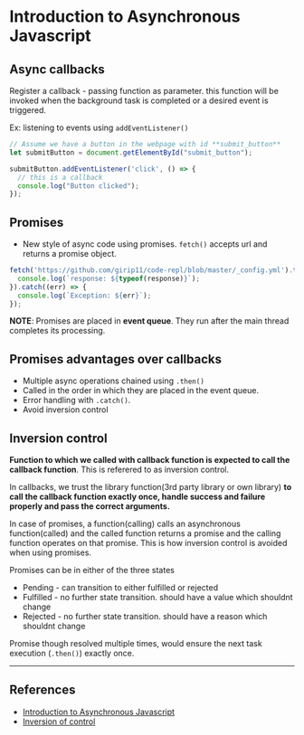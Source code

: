 # Introduction to Asynchronous Javascript

## Async callbacks

Register a callback - passing function as parameter. this function will be invoked when the background task is completed or a desired event is triggered.

Ex: listening to events using `addEventListener()`

```Javascript
// Assume we have a button in the webpage with id **submit_button**
let submitButton = document.getElementById("submit_button");

submitButton.addEventListener('click', () => {
  // this is a callback
  console.log("Button clicked");
});

```

## Promises

* New style of async code using promises. `fetch()` accepts url and returns a promise object.

```Javascript
fetch('https://github.com/girip11/code-repl/blob/master/_config.yml').then((response) => {
  console.log(`response: ${typeof(response)}`);
}).catch((err) => {
  console.log(`Exception: ${err}`);
});
```

**NOTE**: Promises are placed in **event queue**. They run after the main thread completes its processing.

## Promises advantages over callbacks

* Multiple async operations chained using `.then()`
* Called in the order in which they are placed in the event queue.
* Error handling with `.catch()`.
* Avoid inversion control

## Inversion control

**Function to which we called with callback function is expected to call the callback function**. This is referered to as inversion control.

In callbacks, we trust the library function(3rd party library or own library) **to call the callback function exactly once, handle success and failure properly and pass the correct arguments.**

In case of promises, a function(calling) calls an asynchronous function(called) and the called function returns a promise and the calling function operates on that promise. This is how inversion control is avoided when using promises.

Promises can be in either of the three states

* Pending - can transition to either fulfilled or rejected
* Fulfilled - no further state transition. should have a value which shouldnt change
* Rejected - no further state transition. should have a reason which shouldnt change

Promise though resolved multiple times, would ensure the next task execution (`.then()`) exactly once.

---

## References

* [Introduction to Asynchronous Javascript](https://developer.mozilla.org/en-US/docs/Learn/JavaScript/Asynchronous/Introducing)
* [Inversion of control](https://www.youtube.com/watch?v=bAlczbDUXx8)

